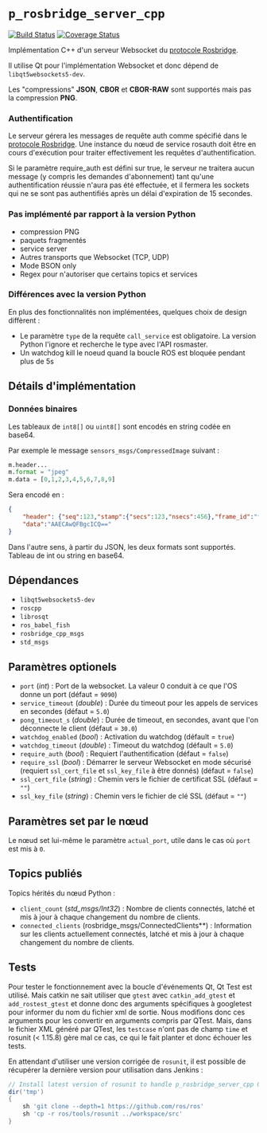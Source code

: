 # `p_rosbridge_server_cpp`

[![Build Status](https://jenkins.robopec.com/buildStatus/icon?job=p_rosbridge_server_cpp%2Fmaster)](https://jenkins.robopec.com/view/LIBS%20COMMON/job/p_rosbridge_server_cpp/job/master/)
[![Coverage Status](https://jenkins.robopec.com/buildStatus/icon?job=p_rosbridge_server_cpp%2Fmaster&config=coverage)](https://jenkins.robopec.com/view/LIBS%20COMMON/job/p_rosbridge_server_cpp/job/master/LCOV_20Report/)

Implémentation C++ d'un serveur Websocket du [protocole Rosbridge](https://github.com/RobotWebTools/rosbridge_suite/blob/develop/ROSBRIDGE_PROTOCOL.md).

Il utilise Qt pour l'implémentation Websocket et donc dépend de `libqt5websockets5-dev`.

Les "compressions" **JSON**, **CBOR** et **CBOR-RAW** sont supportés mais pas la compression **PNG**.

### Authentification

Le serveur gérera les messages de requête auth comme spécifié dans le [protocole Rosbridge](https://github.com/RobotWebTools/rosbridge_suite/blob/ros1/ROSBRIDGE_PROTOCOL.md#33-authentication-message). Une instance du nœud de service rosauth doit être en cours d'exécution pour traiter effectivement les requêtes d'authentification.

Si le paramètre require_auth est défini sur true, le serveur ne traitera aucun message (y compris les demandes d'abonnement) tant qu'une authentification réussie n'aura pas été effectuée, et il fermera les sockets qui ne se sont pas authentifiés après un délai d'expiration de 15 secondes.

### Pas implémenté par rapport à la version Python

- compression PNG
- paquets fragmentés
- service server
- Autres transports que Websocket (TCP, UDP)
- Mode BSON only
- Regex pour n'autoriser que certains topics et services

### Différences avec la version Python

En plus des fonctionnalités non implémentées, quelques choix de design diffèrent :

- Le paramètre `type` de la requête `call_service` est obligatoire. La version Python l'ignore et recherche le type avec l'API rosmaster.
- Un watchdog kill le noeud quand la boucle ROS est bloquée pendant plus de 5s

## Détails d'implémentation

### Données binaires

Les tableaux de `int8[]` ou `uint8[]` sont encodés en string codée en base64.

Par exemple le message `sensors_msgs/CompressedImage` suivant :

```python
m.header...
m.format = "jpeg"
m.data = [0,1,2,3,4,5,6,7,8,9]
```

Sera encodé en :

```json
{
    "header": {"seq":123,"stamp":{"secs":123,"nsecs":456},"frame_id":"frame_id"},"format":"jpeg",
    "data":"AAECAwQFBgcICQ=="
}
```

Dans l'autre sens, à partir du JSON, les deux formats sont supportés. Tableau de int ou string en base64.

## Dépendances

- `libqt5websockets5-dev`
- `roscpp`
- `librosqt`
- `ros_babel_fish`
- `rosbridge_cpp_msgs`
- `std_msgs`

## Paramètres optionels

- `port` (*int*) : Port de la websocket. La valeur 0 conduit à ce que l'OS donne un port (défaut = `9090`)
- `service_timeout` (*double*) : Durée du timeout pour les appels de services en secondes (défaut = `5.0`)
- `pong_timeout_s` (*double*) : Durée de timeout, en secondes, avant que l'on déconnecte le client (défaut = `30.0`)
- `watchdog_enabled` (*bool*) : Activation du watchdog (défault = `true`)
- `watchdog_timeout` (*double*) : Timeout du watchdog (défault = `5.0`)
- `require_auth` (*bool*) : Requiert l'authentification (défaut = `false`)
- `require_ssl` (*bool*) : Démarrer le serveur Websocket en mode sécurisé (requiert `ssl_cert_file` et `ssl_key_file` à être donnés) (défaut = `false`)
- `ssl_cert_file` (*string*) : Chemin vers le fichier de certificat SSL (défaut = `""`)
- `ssl_key_file` (*string*) : Chemin vers le fichier de clé SSL (défaut = `""`)

## Paramètres set par le nœud

Le nœud set lui-même le paramètre `actual_port`, utile dans le cas où `port` est mis à `0`.

## Topics publiés

Topics hérités du nœud Python :

- `client_count` (*std_msgs/Int32*) : Nombre de clients connectés, latché et mis à jour à chaque changement du nombre de clients.
- `connected_clients` (rosbridge_msgs/ConnectedClients**) : Information sur les clients actuellement connectés, latché et mis à jour à chaque changement du nombre de clients.

## Tests

Pour tester le fonctionnement avec la boucle d'événements Qt, Qt Test est utilisé.
Mais catkin ne sait utiliser que `gtest` avec `catkin_add_gtest` et `add_rostest_gtest` et donne donc des arguments spécifiques à googletest pour informer du nom du fichier xml de sortie.
Nous modifions donc ces arguments pour les convertir en arguments compris par QTest.
Mais, dans le fichier XML généré par QTest, les `testcase` n'ont pas de champ `time` et rosunit (< 1.15.8) gère mal ce cas, ce qui le fait planter et donc échouer les tests.

En attendant d'utiliser une version corrigée de `rosunit`, il est possible de récupérer la dernière version pour utilisation dans Jenkins :

```groovy
// Install latest version of rosunit to handle p_rosbridge_server_cpp Qt tests
dir('tmp')
{
    sh 'git clone --depth=1 https://github.com/ros/ros'
    sh 'cp -r ros/tools/rosunit ../workspace/src'
}
```
